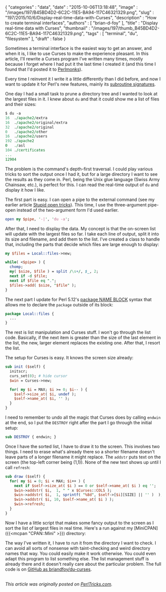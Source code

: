 {
   "categories" : "data",
   "date" : "2015-10-06T13:18:48",
   "image" : "/images/197/B45BD4D2-6C2C-11E5-BA94-117C46321329.png",
   "slug" : "197/2015/10/6/Display-real-time-data-with-Curses",
   "description" : "How to create terminal interfaces",
   "authors" : [
      "brian-d-foy"
   ],
   "title" : "Display real-time data with Curses",
   "thumbnail" : "/images/197/thumb_B45BD4D2-6C2C-11E5-BA94-117C46321329.png",
   "tags" : [
      "terminal",
      "du",
      "filesystem"
   ],
   "draft" : false
}


Sometimes a terminal interface is the easiest way to get an answer, and when it is, I like to use Curses to make the experience pleasant. In this article, I'll rewrite a Curses program I've written many times, mostly because I forget where I had put it the last time I created it (and this time I found that I'd posted it to [Perlmonks](http://www.perlmonks.org/index.pl/jacques?node_id=388218)).

Every time I reinvent it I write it a little differently than I did before, and now I want to update it for Perl's new features, mainly its [subroutine signatures](http://www.effectiveperlprogramming.com/2015/04/use-v5-20-subroutine-signatures/).

One day I had a small task to prune a directory tree and I wanted to look at the largest files in it. I knew about `du` and that it could show me a list of files and their sizes:

```perl
$ du -a
16  ./apache2/extra
16  ./apache2/original/extra
32  ./apache2/original
0   ./apache2/other
16  ./apache2/users
192 ./apache2
0   ./asl
104 ./certificates
...
12904
```

The problem is the command's depth-first traversal. I could play various tricks to sort the output once I had it, but for a large directory I want to see the results as they come in. Perl, being the Unix glue language (Swiss Army Chainsaw, etc.), is perfect for this. I can read the real-time output of `du` and display it how I like.

The first part is easy. I can open a pipe to the external command (see my earlier article [Stupid open tricks](http://perltricks.com/article/182/2015/7/15/Stupid-open---tricks)). This time, I use the three-argument pipe-open instead of the two-argument form I'd used earlier.

```perl
open my $pipe, '-|', 'du -a';
```

After that, I need to display the data. My concept is that the on-screen list will update with the largest files so far. I take each line of output, split it into its size and filename, and add them to the list. I've created a class to handle that, including the parts that decide which files are large enough to display:

```perl
my $files = Local::files->new;

while( <$pipe> ) {
  chomp;
  my( $size, $file ) = split /\s+/, $_, 2;
  next if -d $file;
  next if $file eq ".";
  $files->add( $size, "$file" );
}
```

The next part I update for Perl 5.12's [package NAME BLOCK](http://www.effectiveperlprogramming.com/2013/08/declare-packages-outside-of-their-block/) syntax that allows me to declare the `package` outside of its block:

```perl
package Local::files {
  ...
}
```

The rest is list manipulation and Curses stuff. I won't go through the list code. Basically, if the next item is greater than the size of the last element in the list, the new, larger element replaces the existing one. After that, I resort the list.

The setup for Curses is easy. It knows the screen size already:

```perl
sub init ($self) {
  initscr;
  curs_set(0); # hide cursor
  $win = Curses->new;

  for( my $i = MAX; $i >= 0; $i-- ) {
    $self->size_at( $i, undef );
    $self->name_at( $i, '' );
  }
}
```

I need to remember to undo all the magic that Curses does by calling `endwin` at the end, so I put the `DESTROY` right after the part I go through the initial setup:

```perl
sub DESTROY { endwin; }
```

Once I have the sorted list, I have to draw it to the screen. This involves two things. I need to erase what's already there so a shorter filename doesn't leave parts of a longer filename it might replace. The `addstr` puts text on the screen (the top-left corner being (1,1)). None of the new text shows up until I call `refresh`:

```perl
sub draw ($self) {
  for( my $i = 0; $i < MAX; $i++ ) {
    next if $self->size_at( $i ) == 0 or $self->name_at( $i ) eq '';
    $win->addstr( $i,  1, " " x $Curses::COLS );
    $win->addstr( $i,  1, sprintf( "%8d", $self->[$i][SIZE] || '' )  );
    $win->addstr( $i, 10, $self->name_at( $i ) );
    $win->refresh;
  }
}
```

Now I have a little script that makes some fancy output to the screen as I sort the list of largest files in real time. Here's a run against my [MiniCPAN]({{<mcpan "CPAN::Mini" >}}) directory:

The way I've written it, I have to run it from the directory I want to check. I can avoid all sorts of nonsense with taint-checking and weird directory names that way. You could easily make it work otherwise. You could even adapt this program to list something else. The list management stuff is already there and it doesn't really care about the particular problem. The full code is on [GitHub as briandfoy/du-curses](https://github.com/briandfoy/du-curses/blob/master/curses.pl).

\
*This article was originally posted on [PerlTricks.com](http://perltricks.com).*
